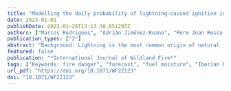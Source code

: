 ```yaml
---
title: "Modelling the daily probability of lightning-caused ignition in the Iberian Peninsula"
date: 2023-01-01
publishDate: 2023-01-28T13:13:38.051293Z
authors: ["Marcos Rodrigues", "Adrián Jiménez-Ruano", "Pere Joan Resco Gelabert", "Víctor de Dios", "Luis Torres", "Jaime Ribalaygua", "Cristina Vega-Garc\á"]
publication_types: ["2"]
abstract: "Background: Lightning is the most common origin of natural fires, being strongly linked to specific synoptic conditions associated with atmospheric instability, such as dry thunderstorms; dry fuels are required for ignition to take place and for subsequent propagation.Aims: The aim was to predict the daily probability of ignition by exploiting a large dataset of lightning and fire data to anticipate ignition over the entire Iberian Peninsula.Methods: We trained and tested a machine learning model using lightning strikes (>17þinspacemillion) in the period 2009--2015. For each lightning strike, we extracted information relating to fuel condition, structural features of vegetation, topography, and the specific characteristics of the strikes (polarity, intensity and flash density).Key results: Naturally triggered ignitions are typically initiated at higher elevations (above 1000þinspacem above sea level) under conditions of low dead fuel moisture (<10--13%) and moderate live moisture content (Drought Codeþinspace>þinspace300). Negative-polarity lightning strikes (−10þinspacekA) appear to trigger fires more frequently.Conclusions and implications: Our approach was able to provide ignition forecasts at multiple temporal and spatial scales, thus enhancing forest fire risk assessment systems."
featured: false
publication: "*International Journal of Wildland Fire*"
tags: ["Keywords: fire danger", "forecast", "fuel moisture", "Iberian Peninsula", "ignition probability", "lightning strike", "machine learning", "wildfires."]
url_pdf: "https://doi.org/10.1071/WF22123"
doi: "10.1071/WF22123"
---
```


